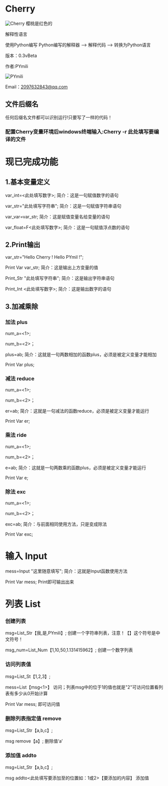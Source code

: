 # Cherry

![Cherry](http://47.108.189.192/Pymili/logo.ico)
樱桃是红色的

解释性语言

使用Python编写 Python编写的解释器 --> 解释代码 --> 转换为Python语言

版本：0.3vBeta

作者:PYmili

![PYmili](http://47.108.189.192/Pymili/image/PYmili.jpg)

Email：2097632843@qq.com

## 文件后缀名

任何后缀名文件都可以识别运行!只要写了一样的代码！

### 配置Cherry变量环境后windows终端输入:Cherry -r 此处填写要编译的文件

# 现已完成功能

## 1.基本变量定义

var_int=<此处填写数字>; 	 简介：这是一句赋值数字的语句

var_str="此处填写字符串"; 	 简介：这是一句赋值字符串语句

var_var=var_str;  	简介：这是赋值变量名给变量的语句

var_float=F<此处填写数字>;	简介：这是一句赋值浮点数的语句

## 2.Print输出

var_str="Hello Cherry !  Hello PYmil !";

Print Var var_str;	简介：这是输出上方变量的值

Print_Str "此处填写字符串";	简介：这是输出字符串语句

Print_Int <此处填写数字>;	简介：这是输出数字的语句

## 3.加减乘除

### 加法 plus

num_a=<1>;

num_b=<2>；

plus=a<plus>b;	简介：这就是一句两数相加的函数plus，必须是被定义变量才能相加

Print Var plus;

### 减法 reduce

num_a=<1>;
  
num_b=<2>；
  
er=a<reduce>b;	简介：这就是一句减法的函数reduce，必须是被定义变量才能运行
  
Print Var er;

### 乘法 ride

num_a=<1>;
  
num_b=<2>；
  
e=a<ride>b;	简介：这就是一句两数乘的函数plus，必须是被定义变量才能运行
  
Print Var e;

### 除法 exc

num_a=<1>;
  
num_b=<2>；
  
exc=a<exc>b;	简介：与前面相同使用方法，只是变成除法
  
Print Var exc;

# 输入 Input

mess=Input "这里随意填写";	简介：这就是Input函数使用方法
  
Print Var mess;	Print即可输出出来

# 列表 List

### 创建列表

msg=List_Str【我,是,PYmili】;	创建一个字符串列表，注意！【】这个符号是中文符号！

msg_num=List_Num【1,10,50,1.131415962】;	创建一个数字列表

### 访问列表值

msg=List_St【1,2,3】;

mess=List【msg<1>】	访问；列表msg中的位于1的值也就是"2"可访问位置看列表有多少从0开始计算

Print Var mess;	即可访问值

### 删除列表指定值 remove

msg=List_Str【a,b,c】;

msg remove【a】;	删除值‘a’

### 添加值 addto

msg=List_Str【a,b,c】;

msg addto<此处填写要添加至的位置如：1或2>【要添加的内容】		添加值